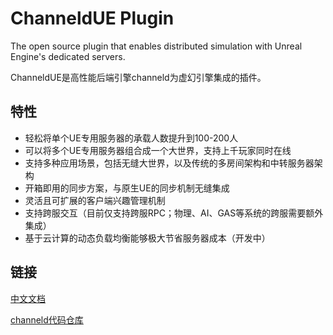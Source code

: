 # ChanneldUE Plugin

The open source plugin that enables distributed simulation with Unreal Engine's dedicated servers.


ChanneldUE是高性能后端引擎channeld为虚幻引擎集成的插件。

## 特性
- 轻松将单个UE专用服务器的承载人数提升到100-200人
- 可以将多个UE专用服务器组合成一个大世界，支持上千玩家同时在线
- 支持多种应用场景，包括无缝大世界，以及传统的多房间架构和中转服务器架构
- 开箱即用的同步方案，与原生UE的同步机制无缝集成
- 灵活且可扩展的客户端兴趣管理机制
- 支持跨服交互（目前仅支持跨服RPC；物理、AI、GAS等系统的跨服需要额外集成）
- 基于云计算的动态负载均衡能够极大节省服务器成本（开发中）

## 链接
[中文文档](Docs/zh/README.md)

[channeld代码仓库](https://github.com/channeld/channeld)